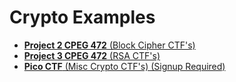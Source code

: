 # Crypto Examples
- [**Project 2 CPEG 472** (Block Cipher CTF's)](https://crypto.prof.ninja/project2)
- [**Project 3 CPEG 472** (RSA CTF's)](https://crypto.prof.ninja/project3/)
- [**Pico CTF** (Misc Crypto CTF's) (Signup Required)](https://2018game.picoctf.com/problems)
